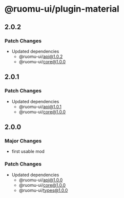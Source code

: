 # @ruomu-ui/plugin-material

## 2.0.2

### Patch Changes

- Updated dependencies
  - @ruomu-ui/api@1.0.2
  - @ruomu-ui/core@1.0.0

## 2.0.1

### Patch Changes

- Updated dependencies
  - @ruomu-ui/api@1.0.1
  - @ruomu-ui/core@1.0.0

## 2.0.0

### Major Changes

- first usable mod

### Patch Changes

- Updated dependencies
  - @ruomu-ui/api@1.0.0
  - @ruomu-ui/core@1.0.0
  - @ruomu-ui/types@1.0.0
